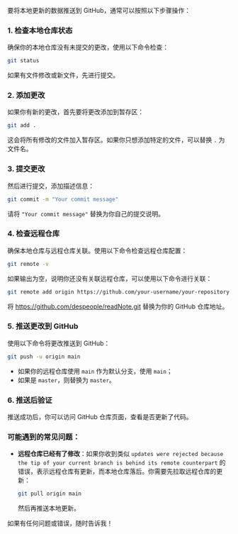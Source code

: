 要将本地更新的数据推送到 GitHub，通常可以按照以下步骤操作：

### 1. **检查本地仓库状态**
   确保你的本地仓库没有未提交的更改，使用以下命令检查：

   ```bash
   git status
   ```

   如果有文件修改或新文件，先进行提交。

### 2. **添加更改**
   如果你有新的更改，首先要将更改添加到暂存区：

   ```bash
   git add .
   ```

   这会将所有修改的文件加入暂存区。如果你只想添加特定的文件，可以替换 `.` 为文件名。

### 3. **提交更改**
   然后进行提交，添加描述信息：

   ```bash
   git commit -m "Your commit message"
   ```

   请将 `"Your commit message"` 替换为你自己的提交说明。

### 4. **检查远程仓库**
   确保本地仓库与远程仓库关联。使用以下命令检查远程仓库配置：

   ```bash
   git remote -v
   ```

   如果输出为空，说明你还没有关联远程仓库，可以使用以下命令进行关联：

   ```bash
   git remote add origin https://github.com/your-username/your-repository.git
   ```

   将 https://github.com/despeople/readNote.git 替换为你的 GitHub 仓库地址。

### 5. **推送更改到 GitHub**
   使用以下命令将更改推送到 GitHub：

   ```bash
   git push -u origin main
   ```

   - 如果你的远程仓库使用 `main` 作为默认分支，使用 `main`；
   - 如果是 `master`，则替换为 `master`。

### 6. **推送后验证**
   推送成功后，你可以访问 GitHub 仓库页面，查看是否更新了代码。

### 可能遇到的常见问题：
- **远程仓库已经有了修改**：如果你收到类似 `updates were rejected because the tip of your current branch is behind its remote counterpart` 的错误，表示远程仓库有更新，而本地仓库落后。你需要先拉取远程仓库的更新：

   ```bash
   git pull origin main
   ```

   然后再推送本地更新。

如果有任何问题或错误，随时告诉我！
